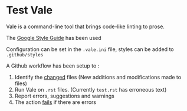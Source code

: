 # Test Vale

Vale is a command-line tool that brings code-like linting to prose.

The [Google Style Guide](https://github.com/errata-ai/Google) has been used

Configuration can be set in the `.vale.ini` file, styles can be added to `.github/styles`

A Github workflow has been setup to :

1. Identify the [changed](https://github.com/tj-actions/changed-files) files (New additions and modifications made to files)
2. Run Vale on `.rst` files. (Currently `test.rst` has erroneous text)
3. Report errors, suggestions and warnings
4. The action [fails](https://github.com/Namyalg/vale-boilerplate/runs/6222910640?check_suite_focus=true) if there are errors
